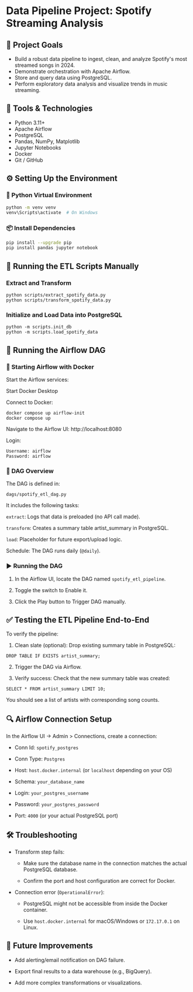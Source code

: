 # Data Pipeline Project: Spotify Streaming Analysis

## 🎯 Project Goals
- Build a robust data pipeline to ingest, clean, and analyze Spotify's most streamed songs in 2024.
- Demonstrate orchestration with Apache Airflow.
- Store and query data using PostgreSQL.
- Perform exploratory data analysis and visualize trends in music streaming.

## 🔧 Tools & Technologies
- Python 3.11+
- Apache Airflow
- PostgreSQL
- Pandas, NumPy, Matplotlib
- Jupyter Notebooks
- Docker
- Git / GitHub

## ⚙️ Setting Up the Environment

### 🐍 Python Virtual Environment
```bash
python -m venv venv
venv\Scripts\activate  # On Windows
```

### 📦 Install Dependencies
```bash
pip install --upgrade pip
pip install pandas jupyter notebook
```

## 📁 Running the ETL Scripts Manually

### Extract and Transform
```
python scripts/extract_spotify_data.py
python scripts/transform_spotify_data.py
```

### Initialize and Load Data into PostgreSQL
```
python -m scripts.init_db
python -m scripts.load_spotify_data
```

## 🚀 Running the Airflow DAG

### 🐳 Starting Airflow with Docker

Start the Airflow services:

Start Docker Desktop

Connect to Docker:

```
docker compose up airflow-init
docker compose up
```

Navigate to the Airflow UI: http://localhost:8080

Login:
```
Username: airflow
Password: airflow
```

### 📂 DAG Overview

The DAG is defined in:

`dags/spotify_etl_dag.py`

It includes the following tasks:

`extract`: Logs that data is preloaded (no API call made).

`transform`: Creates a summary table artist_summary in PostgreSQL.

`load`: Placeholder for future export/upload logic.

Schedule: The DAG runs daily (`@daily`).

### ▶️ Running the DAG

1. In the Airflow UI, locate the DAG named `spotify_etl_pipeline`.

2. Toggle the switch to Enable it.

3. Click the Play button to Trigger DAG manually.

## ✅ Testing the ETL Pipeline End-to-End

To verify the pipeline:

1. Clean slate (optional):
Drop existing summary table in PostgreSQL:

`DROP TABLE IF EXISTS artist_summary;`

2. Trigger the DAG via Airflow.

3. Verify success: Check that the new summary table was created:

`SELECT * FROM artist_summary LIMIT 10;`

You should see a list of artists with corresponding song counts.

## 🔍 Airflow Connection Setup

In the Airflow UI → Admin > Connections, create a connection:

- Conn Id: `spotify_postgres`

- Conn Type: `Postgres`

- Host: `host.docker.internal` (or `localhost` depending on your OS)

- Schema: `your_database_name`

- Login: `your_postgres_username`

- Password: `your_postgres_password`

- Port: `4000` (or your actual PostgreSQL port)

## 🛠️ Troubleshooting
- Transform step fails:

  - Make sure the database name in the connection matches the actual PostgreSQL database.

  - Confirm the port and host configuration are correct for Docker.

- Connection error (`OperationalError`):

  - PostgreSQL might not be accessible from inside the Docker container.

  - Use `host.docker.internal` for macOS/Windows or `172.17.0.1` on Linux.

## 📌 Future Improvements

- Add alerting/email notification on DAG failure.

- Export final results to a data warehouse (e.g., BigQuery).

- Add more complex transformations or visualizations.